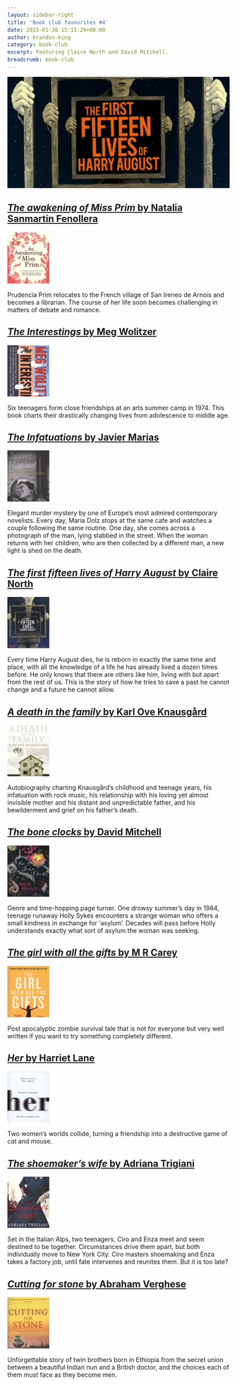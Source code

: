 ```yaml
---
layout: sidebar-right
title: 'Book club favourites #4'
date: 2015-01-30 15:15:29+00:00
author: brandon-king
category: book-club
excerpt: Featuring Claire North and David Mitchell.
breadcrumb: book-club
---
```

![The first fifteen lives of Harry August by Claire North](/images/featured/featured-the-first-fifteen-lives-of-harry-august.jpg)

## [<cite>The awakening of Miss Prim</cite> by Natalia Sanmartin Fenollera](http://suffolk.spydus.co.uk/cgi-bin/spydus.exe/ENQ/OPAC/BIBENQ/1070796?QRY=CTIBIB%3C%20IRN(37212004)&QRYTEXT=The%20awakening%20of%20Miss%20Prim)

[![The awakening of Miss Prim by Natalia Sanmartin Fenollera](/images/article/the-awakening-of-miss-prim.jpg)](http://suffolk.spydus.co.uk/cgi-bin/spydus.exe/ENQ/OPAC/BIBENQ/1070796?QRY=CTIBIB%3C%20IRN(37212004)&QRYTEXT=The%20awakening%20of%20Miss%20Prim)

Prudencia Prim relocates to the French village of San Ireneo de Arnois and becomes a librarian. The course of her life soon becomes challenging in matters of debate and romance.

## [<cite>The Interestings</cite> by Meg Wolitzer](http://suffolk.spydus.co.uk/cgi-bin/spydus.exe/ENQ/OPAC/BIBENQ/1074263?QRY=CTIBIB%3C%20IRN(23033561)&QRYTEXT=The%20Interestings)

[![The Interestings by Meg Wolitzer](/images/article/the-interestings.jpg)](http://suffolk.spydus.co.uk/cgi-bin/spydus.exe/ENQ/OPAC/BIBENQ/1074263?QRY=CTIBIB%3C%20IRN(23033561)&QRYTEXT=The%20Interestings)

Six teenagers form close friendships at an arts summer camp in 1974. This book charts their drastically changing lives from adolescence to middle age.

## [<cite>The Infatuations</cite> by Javier Marias](http://suffolk.spydus.co.uk/cgi-bin/spydus.exe/ENQ/OPAC/BIBENQ/1076458?QRY=CTIBIB%3C%20IRN(17403248)&QRYTEXT=The%20infatuations)

[![The Infatuations by Javier Marias](/images/article/the-infatuations.jpg)](http://suffolk.spydus.co.uk/cgi-bin/spydus.exe/ENQ/OPAC/BIBENQ/1076458?QRY=CTIBIB%3C%20IRN(17403248)&QRYTEXT=The%20infatuations)

Elegant murder mystery by one of Europe’s most admired contemporary novelists. Every day, Maria Dolz stops at the same cafe and watches a couple following the same routine. One day, she comes across a photograph of the man, lying stabbed in the street. When the woman returns with her children, who are then collected by a different man, a new light is shed on the death.

## [<cite>The first fifteen lives of Harry August</cite> by Claire North](http://suffolk.spydus.co.uk/cgi-bin/spydus.exe/ENQ/OPAC/BIBENQ/1078609?QRY=CTIBIB%3C%20IRN(34789341)&QRYTEXT=The%20first%20fifteen%20lives%20of%20Harry%20August)

[![The first fifteen lives of Harry August by Claire North](/images/article/the-first-fifteen-lives-of-harry-august.jpg)](http://suffolk.spydus.co.uk/cgi-bin/spydus.exe/ENQ/OPAC/BIBENQ/1078609?QRY=CTIBIB%3C%20IRN(34789341)&QRYTEXT=The%20first%20fifteen%20lives%20of%20Harry%20August)

Every time Harry August dies, he is reborn in exactly the same time and place, with all the knowledge of a life he has already lived a dozen times before. He only knows that there are others like him, living with but apart from the rest of us. This is the story of how he tries to save a past he cannot change and a future he cannot allow.

## [<cite>A death in the family</cite> by Karl Ove Knausgård](http://suffolk.spydus.co.uk/cgi-bin/spydus.exe/ENQ/OPAC/BIBENQ/1081078?QRY=CTIBIB%3C%20IRN(142717)&QRYTEXT=A%20death%20in%20the%20family)

[![A death in the family by Karl Ove Knausgård](/images/article/a-death-in-the-family.jpg)](http://suffolk.spydus.co.uk/cgi-bin/spydus.exe/ENQ/OPAC/BIBENQ/1081078?QRY=CTIBIB%3C%20IRN(142717)&QRYTEXT=A%20death%20in%20the%20family)

Autobiography charting Knausgård&#8217;s childhood and teenage years, his infatuation with rock music, his relationship with his loving yet almost invisible mother and his distant and unpredictable father, and his bewilderment and grief on his father&#8217;s death.

## [<cite>The bone clocks</cite> by David Mitchell](http://suffolk.spydus.co.uk/cgi-bin/spydus.exe/ENQ/OPAC/BIBENQ/1092293?QRY=CTIBIB%3C%20IRN(39948602)&QRYTEXT=The%20bone%20clocks)

[![The bone clocks by David Mitchell](/images/article/the-bone-clocks.jpg)](http://suffolk.spydus.co.uk/cgi-bin/spydus.exe/ENQ/OPAC/BIBENQ/1092293?QRY=CTIBIB%3C%20IRN(39948602)&QRYTEXT=The%20bone%20clocks)

Genre and time-hopping page turner. One drowsy summer&#8217;s day in 1984, teenage runaway Holly Sykes encounters a strange woman who offers a small kindness in exchange for &#8216;asylum&#8217;. Decades will pass before Holly understands exactly what sort of asylum the woman was seeking.

## [<cite>The girl with all the gifts</cite> by M R Carey](http://suffolk.spydus.co.uk/cgi-bin/spydus.exe/ENQ/OPAC/BIBENQ/1094156?QRY=CTIBIB%3C%20IRN(31449826)&QRYTEXT=The%20girl%20with%20all%20the%20gifts)

[![The girl with all the gifts by M R Carey](/images/article/the-girl-with-all-the-gifts.jpg)](http://suffolk.spydus.co.uk/cgi-bin/spydus.exe/ENQ/OPAC/BIBENQ/1094156?QRY=CTIBIB%3C%20IRN(31449826)&QRYTEXT=The%20girl%20with%20all%20the%20gifts)

Post apocalyptic zombie survival tale that is not for everyone but very well written if you want to try something completely different.

## [<cite>Her</cite> by Harriet Lane](http://suffolk.spydus.co.uk/cgi-bin/spydus.exe/ENQ/OPAC/BIBENQ/1096738?QRY=CTIBIB%3C%20IRN(464185)&QRYTEXT=Her)

[![Her by Harriet Lane](/images/article/her.jpg)](http://suffolk.spydus.co.uk/cgi-bin/spydus.exe/ENQ/OPAC/BIBENQ/1096738?QRY=CTIBIB%3C%20IRN(464185)&QRYTEXT=Her)

Two women&#8217;s worlds collide, turning a friendship into a destructive game of cat and mouse.

## [<cite>The shoemaker&#8217;s wife</cite> by Adriana Trigiani](http://suffolk.spydus.co.uk/cgi-bin/spydus.exe/ENQ/OPAC/BIBENQ/1097660?QRY=CTIBIB%3C%20IRN(862623)&QRYTEXT=The%20shoemaker%27s%20wife)

[![The shoemaker's wife by Adriana Trigiani](/images/article/the-shoemakers-wife.jpg)](http://suffolk.spydus.co.uk/cgi-bin/spydus.exe/ENQ/OPAC/BIBENQ/1097660?QRY=CTIBIB%3C%20IRN(862623)&QRYTEXT=The%20shoemaker%27s%20wife)

Set in the Italian Alps, two teenagers, Ciro and Enza meet and seem destined to be together. Circumstances drive them apart, but both individually move to New York City. Ciro masters shoemaking and Enza takes a factory job, until fate intervenes and reunites them. But it is too late?

## [<cite>Cutting for stone</cite> by Abraham Verghese](http://suffolk.spydus.co.uk/cgi-bin/spydus.exe/ENQ/OPAC/BIBENQ/1098762?QRY=CTIBIB%3C%20IRN(563323)&QRYTEXT=Cutting%20for%20stone)

[![Cutting for stone by Abraham Verghese](/images/article/cutting-for-stone.jpg)](http://suffolk.spydus.co.uk/cgi-bin/spydus.exe/ENQ/OPAC/BIBENQ/1098762?QRY=CTIBIB%3C%20IRN(563323)&QRYTEXT=Cutting%20for%20stone)

Unforgettable story of twin brothers born in Ethiopia from the secret union between a beautiful Indian nun and a British doctor, and the choices each of them must face as they become men.
